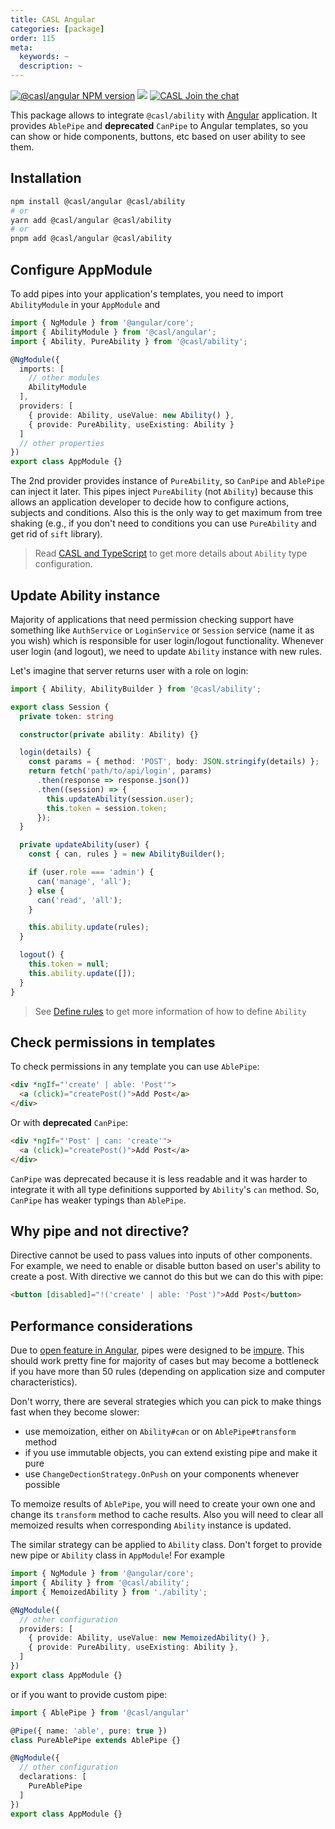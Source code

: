 ```yaml
---
title: CASL Angular
categories: [package]
order: 115
meta:
  keywords: ~
  description: ~
---
```


[![@casl/angular NPM version](https://badge.fury.io/js/%40casl%2Fangular.svg)](https://badge.fury.io/js/%40casl%2Fangular)
[![](https://img.shields.io/npm/dm/%40casl%2Fangular.svg)](https://www.npmjs.com/package/%40casl%2Fangular)
[![CASL Join the chat](https://badges.gitter.im/Join%20Chat.svg)](https://gitter.im/stalniy-casl/casl)

This package allows to integrate `@casl/ability` with [Angular] application. It provides `AblePipe` and **deprecated** `CanPipe` to Angular templates, so you can show or hide components, buttons, etc based on user ability to see them.

## Installation

```sh
npm install @casl/angular @casl/ability
# or
yarn add @casl/angular @casl/ability
# or
pnpm add @casl/angular @casl/ability
```

## Configure AppModule

To add pipes into your application's templates, you need to import `AbilityModule` in your `AppModule` and

```ts @{data-filename="app.module.ts"}
import { NgModule } from '@angular/core';
import { AbilityModule } from '@casl/angular';
import { Ability, PureAbility } from '@casl/ability';

@NgModule({
  imports: [
    // other modules
    AbilityModule
  ],
  providers: [
    { provide: Ability, useValue: new Ability() },
    { provide: PureAbility, useExisting: Ability }
  ]
  // other properties
})
export class AppModule {}
```

The 2nd provider provides instance of `PureAbility`, so `CanPipe` and `AblePipe` can inject it later. This pipes inject `PureAbility` (not `Ability`) because this allows an application developer to decide how to configure actions, subjects and conditions. Also this is the only way to get maximum from tree shaking (e.g., if you don't need to conditions you can use `PureAbility` and get rid of `sift` library).

> Read [CASL and TypeScript](../../advanced/typescript) to get more details about `Ability` type configuration.


## Update Ability instance

Majority of applications that need permission checking support have something like `AuthService` or `LoginService` or `Session` service (name it as you wish) which is responsible for user login/logout functionality. Whenever user login (and logout), we need to update `Ability` instance with new rules.

Let's imagine that server returns user with a role on login:

```ts @{data-filename="session.ts"}
import { Ability, AbilityBuilder } from '@casl/ability';

export class Session {
  private token: string

  constructor(private ability: Ability) {}

  login(details) {
    const params = { method: 'POST', body: JSON.stringify(details) };
    return fetch('path/to/api/login', params)
      .then(response => response.json())
      .then((session) => {
        this.updateAbility(session.user);
        this.token = session.token;
      });
  }

  private updateAbility(user) {
    const { can, rules } = new AbilityBuilder();

    if (user.role === 'admin') {
      can('manage', 'all');
    } else {
      can('read', 'all');
    }

    this.ability.update(rules);
  }

  logout() {
    this.token = null;
    this.ability.update([]);
  }
}
```

> See [Define rules](../../guide/define-rules) to get more information of how to define `Ability`

## Check permissions in templates

To check permissions in any template you can use `AblePipe`:

```html
<div *ngIf="'create' | able: 'Post'">
  <a (click)="createPost()">Add Post</a>
</div>
```

Or with **deprecated** `CanPipe`:

```html
<div *ngIf="'Post' | can: 'create'">
  <a (click)="createPost()">Add Post</a>
</div>
```

`CanPipe` was deprecated because it is less readable and it was harder to integrate it with all type definitions supported by `Ability`'s `can` method. So, `CanPipe` has weaker typings than `AblePipe`.

## Why pipe and not directive?

Directive cannot be used to pass values into inputs of other components. For example, we need to enable or disable button based on user's ability to create a post. With directive we cannot do this but we can do this with pipe:

```html
<button [disabled]="!('create' | able: 'Post')">Add Post</button>
```

## Performance considerations

Due to [open feature in Angular](https://github.com/angular/angular/issues/15041), pipes were designed to be [impure](https://angular.io/guide/pipes#impure-pipes). This should work pretty fine for majority of cases but may become a bottleneck if you have more than 50 rules (depending on application size and computer characteristics).

Don't worry, there are several strategies which you can pick to make things fast when they become slower:

* use memoization, either on `Ability#can` or on `AblePipe#transform` method
* if you use immutable objects, you can extend existing pipe and make it pure
* use `ChangeDectionStrategy.OnPush` on your components whenever possible

To memoize results of `AblePipe`, you will need to create your own one and change its `transform` method to cache results. Also you will need to clear all memoized results when corresponding `Ability` instance is updated.

The similar strategy can be applied to `Ability` class. Don't forget to provide new pipe or `Ability` class in `AppModule`! For example

```ts
import { NgModule } from '@angular/core';
import { Ability } from '@casl/ability';
import { MemoizedAbility } from './ability';

@NgModule({
  // other configuration
  providers: [
    { provide: Ability, useValue: new MemoizedAbility() },
    { provide: PureAbility, useExisting: Ability },
  ]
})
export class AppModule {}
```

or if you want to provide custom pipe:

```ts
import { AblePipe } from '@casl/angular'

@Pipe({ name: 'able', pure: true })
class PureAblePipe extends AblePipe {}

@NgModule({
  // other configuration
  declarations: [
    PureAblePipe
  ]
})
export class AppModule {}
```

[Angular]: https://angular.io/
